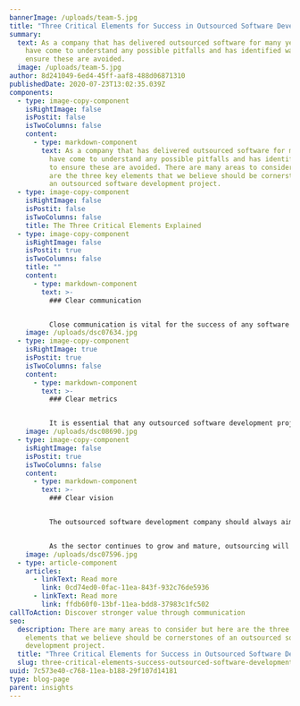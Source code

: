 ```yaml
---
bannerImage: /uploads/team-5.jpg
title: "Three Critical Elements for Success in Outsourced Software Development "
summary:
  text: As a company that has delivered outsourced software for many years, we
    have come to understand any possible pitfalls and has identified ways to
    ensure these are avoided.
  image: /uploads/team-5.jpg
author: 8d241049-6ed4-45ff-aaf8-488d06871310
publishedDate: 2020-07-23T13:02:35.039Z
components:
  - type: image-copy-component
    isRightImage: false
    isPostit: false
    isTwoColumns: false
    content:
      - type: markdown-component
        text: As a company that has delivered outsourced software for many years, we
          have come to understand any possible pitfalls and has identified ways
          to ensure these are avoided. There are many areas to consider but here
          are the three key elements that we believe should be cornerstones of
          an outsourced software development project.
  - type: image-copy-component
    isRightImage: false
    isPostit: false
    isTwoColumns: false
    title: The Three Critical Elements Explained
  - type: image-copy-component
    isRightImage: false
    isPostit: true
    isTwoColumns: false
    title: ""
    content:
      - type: markdown-component
        text: >-
          ### Clear communication 


          Close communication is vital for the success of any software development project. Indeed, this is at the heart of the agile and DevOps methodologies. Both these frameworks enable close collaboration between team members, so that mistakes always translate to learning, ensuring that development becomes an iterative process. Where an outsourced partner is used, it is important that communication remains a top priority – even although there may also be language barriers, different cultures, or time zones to consider. Video calls and other web-based methods can be used to make sure communication continues to flow smoothly and that everyone works closely as one team throughout the process.
    image: /uploads/dsc07634.jpg
  - type: image-copy-component
    isRightImage: true
    isPostit: true
    isTwoColumns: false
    content:
      - type: markdown-component
        text: >-
          ### Clear metrics 


          It is essential that any outsourced software development project has clearly agreed metrics at the outset and that both parties fully understand how a project’s success will be measured. Not only must there be agreement and clarity about the final outcomes, but also full agreement about all milestones along the way and all crucial timeframes.
    image: /uploads/dsc08690.jpg
  - type: image-copy-component
    isRightImage: false
    isPostit: true
    isTwoColumns: false
    content:
      - type: markdown-component
        text: >-
          ### Clear vision


          The outsourced software development company should always aim to understand the big picture.  It is vital to have a good understanding of the client’s overall strategy and where their project fits into the whole. It is only then that the software development company can consistently make the right decisions at every level in the company and truly deliver against the client’s business objectives. 


          As the sector continues to grow and mature, outsourcing will be regarded as essential for delivering cutting edge IT innovation. As a result, outsourced software development companies will increasingly be seen as vital strategic partners. It is an exciting time to be at the forefront of this trend, helping to shape the software industry of the future.
    image: /uploads/dsc07596.jpg
  - type: article-component
    articles:
      - linkText: Read more
        link: 0cd74ed0-0fac-11ea-843f-932c76de5936
      - linkText: Read more
        link: ffdb60f0-13bf-11ea-bdd8-37983c1fc502
callToAction: Discover stronger value through communication
seo:
  description: There are many areas to consider but here are the three key
    elements that we believe should be cornerstones of an outsourced software
    development project.
  title: "Three Critical Elements for Success in Outsourced Software Development "
  slug: three-critical-elements-success-outsourced-software-development
uuid: 7c573e40-c768-11ea-b188-29f107d14181
type: blog-page
parent: insights
---
```

